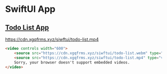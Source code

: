 # SwiftUI App

## [Todo List App](https://cdn.xgqfrms.xyz/swiftui/TodoList.zip)

https://cdn.xgqfrms.xyz/siwftui/todo-list.mp4

```html
<video controls width="600">
    <source src="https://cdn.xgqfrms.xyz/siwftui/todo-list.webm" type="video/webm">
    <source src="https://cdn.xgqfrms.xyz/siwftui/todo-list.mp4" type="video/mp4">
    Sorry, your browser doesn't support embedded videos.
</video>

```
